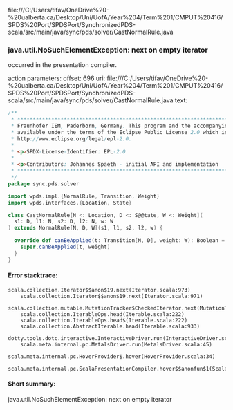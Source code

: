 file:///C:/Users/tifav/OneDrive%20-%20ualberta.ca/Desktop/Uni/UofA/Year%204/Term%201/CMPUT%20416/SPDS%20Port/SPDSPort/SynchronizedPDS-scala/src/main/java/sync/pds/solver/CastNormalRule.java
### java.util.NoSuchElementException: next on empty iterator

occurred in the presentation compiler.

action parameters:
offset: 696
uri: file:///C:/Users/tifav/OneDrive%20-%20ualberta.ca/Desktop/Uni/UofA/Year%204/Term%201/CMPUT%20416/SPDS%20Port/SPDSPort/SynchronizedPDS-scala/src/main/java/sync/pds/solver/CastNormalRule.java
text:
```scala
/**
 * ***************************************************************************** Copyright (c) 2018
 * Fraunhofer IEM, Paderborn, Germany. This program and the accompanying materials are made
 * available under the terms of the Eclipse Public License 2.0 which is available at
 * http://www.eclipse.org/legal/epl-2.0.
 *
 * <p>SPDX-License-Identifier: EPL-2.0
 *
 * <p>Contributors: Johannes Spaeth - initial API and implementation
 * *****************************************************************************
 */
package sync.pds.solver

import wpds.impl.{NormalRule, Transition, Weight}
import wpds.interfaces.{Location, State}

class CastNormalRule[N <: Location, D <: S@@tate, W <: Weight](
  s1: D, l1: N, s2: D, l2: N, w: W
) extends NormalRule[N, D, W](s1, l1, s2, l2, w) {

  override def canBeApplied(t: Transition[N, D], weight: W): Boolean = {
    super.canBeApplied(t, weight)
  }
}

```



#### Error stacktrace:

```
scala.collection.Iterator$$anon$19.next(Iterator.scala:973)
	scala.collection.Iterator$$anon$19.next(Iterator.scala:971)
	scala.collection.mutable.MutationTracker$CheckedIterator.next(MutationTracker.scala:76)
	scala.collection.IterableOps.head(Iterable.scala:222)
	scala.collection.IterableOps.head$(Iterable.scala:222)
	scala.collection.AbstractIterable.head(Iterable.scala:933)
	dotty.tools.dotc.interactive.InteractiveDriver.run(InteractiveDriver.scala:168)
	scala.meta.internal.pc.MetalsDriver.run(MetalsDriver.scala:45)
	scala.meta.internal.pc.HoverProvider$.hover(HoverProvider.scala:34)
	scala.meta.internal.pc.ScalaPresentationCompiler.hover$$anonfun$1(ScalaPresentationCompiler.scala:329)
```
#### Short summary: 

java.util.NoSuchElementException: next on empty iterator